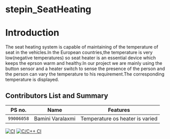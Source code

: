 # stepin_SeatHeating
# Introduction
The seat heating system is capable of maintaining of the temperature of seat in the vehicles.In the European countries,the temperature is very low(negative temperatures) so seat heater is an essential device which keeps the eprson warm and healthy.In our project we are mainly using the button sensor and a heater switch to sense the presence of the person and the person can vary the temperature to his requirement.The corresponding temperature is displayed.
## Contributors List and Summary
|PS no. |  Name   |    Features    |
|-------|---------|----------------|
| `99006058` | Bamini Varalaxmi |Temperature os heater is varied|


[![CI](https://github.com/Bamini-Varalaxmi/stepin_SeatHeating/actions/workflows/main.yml/badge.svg)](https://github.com/Bamini-Varalaxmi/stepin_SeatHeating/actions/workflows/main.yml)
[![C/C++ CI](https://github.com/Bamini-Varalaxmi/stepin_SeatHeating/actions/workflows/c-cpp.yml/badge.svg)](https://github.com/Bamini-Varalaxmi/stepin_SeatHeating/actions/workflows/c-cpp.yml)
